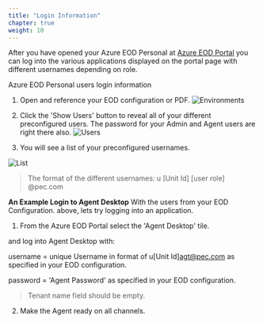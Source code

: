 ```yaml
---
title: "Login Information"
chapter: true
weight: 10
---
```



After you have opened your Azure EOD Personal at [Azure EOD Portal](https://portal-1007-westus2.prod001.genesysengage.com/) you can log into the various applications displayed on the portal page with different usernames depending on role.

Azure EOD Personal users login information

 1. Open and reference your EOD configuration or PDF.
![Environments](/images/file_1622739207774_viewNewEODConfig.png)

 2. Click the 'Show Users' button to reveal all of your different preconfigured users. The password for your Admin and Agent users are right there also.
![Users](/images/file_1622752662814_usersAdminAgent.png)

3. You will see a list of your preconfigured usernames.

![List](/images/file_1622834251528_azureEodUserRoles.png)

> The format of the different usernames:
>u [Unit Id] [user role] @pec.com

**An Example Login to Agent Desktop**
With the users from your EOD Configuration. above, lets try logging into an application.

1. From the Azure EOD Portal select the 'Agent Desktop' tile.

and log into Agent Desktop with:

username = unique Username in format of u[Unit Id]agt@pec.com as specified in your EOD configuration.

password = 'Agent Password' as specified in your EOD configuration.

> Tenant name field should be empty.

2. Make the Agent ready on all channels.

